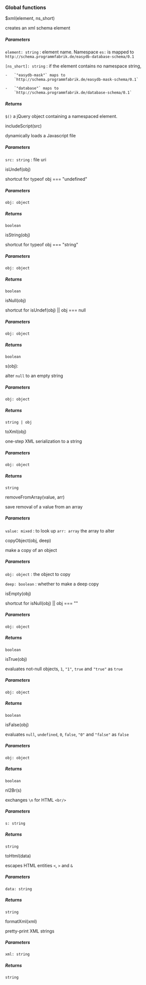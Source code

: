 ### Global functions

\$xml(element, ns\_short)

creates an xml schema element

##### Parameters

 `element: string`
:   element name. Namespace `es:` is mapped to
    `http://schema.programmfabrik.de/easydb-database-schema/0.1`

 `[ns_short]: string`
:   if the element contains no namespace string,

    -   `"easydb-mask"` maps to
        `http://schema.programmfabrik.de/easydb-mask-schema/0.1`

    -   `"database"` maps to
        `http://schema.programmfabrik.de/database-schema/0.1`

##### Returns

`$()` a jQuery object containing a namespaced element.

includeScript(src)

dynamically loads a Javascript file

##### Parameters

 `src: string`
:   file uri

isUndef(obj)

shortcut for typeof obj === "undefined"

##### Parameters

`obj: object`

##### Returns

`boolean`

isString(obj)

shortcut for typeof obj === "string"

##### Parameters

`obj: object`

##### Returns

`boolean`

isNull(obj)

shortcut for isUndef(obj) || obj === null

##### Parameters

`obj: object`

##### Returns

`boolean`

s(obj):

alter `null` to an empty string

##### Parameters

`obj: object`

##### Returns

`string | obj`

toXml(obj)

one-step XML serialization to a string

##### Parameters

`obj: object`

##### Returns

`string`

removeFromArray(value, arr)

save removal of a value from an array

##### Parameters

 `value: mixed`
:   to look up `arr: array` the array to alter

copyObject(obj, deep)

make a copy of an object

##### Parameters

 `obj: object`
:   the object to copy

 `deep: boolean`
:   whether to make a deep copy

isEmpty(obj)

shortcut for isNull(obj) || obj === ""

##### Parameters

`obj: object`

##### Returns

`boolean`

isTrue(obj)

evaluates not-null objects, `1`, `"1"`, `true` and `"true"` as `true`

##### Parameters

`obj: object`

##### Returns

`boolean`

isFalse(obj)

evaluates `null`, `undefined`, `0`, `false`, `"0"` and `"false"` as
`false`

##### Parameters

`obj: object`

##### Returns

`boolean`

nl2Br(s)

exchanges `\n` for HTML `<br/>`

##### Parameters

`s: string`

##### Returns

`string`

toHtml(data)

escapes HTML entities `<`, `>` and `&`

##### Parameters

`data: string`

##### Returns

`string`

formatXml(xml)

pretty-print XML strings

##### Parameters

`xml: string`

##### Returns

`string`
